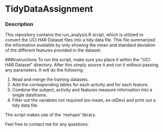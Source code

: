 TidyDataAssignment
==================

### Description
This repository contains the run_analysis.R script, which is utilized to convert the UCI HAR Dataset files into a tidy data file. This file summarized the information available by only showing the mean and standard deviation of the different features provided in the dataset.

###Instructions
To run the script, make sure you place it within the "UCI HAR Dataset" directory. After this simply source it and run it without passing any parameters. It will do the following:
1. Read and merge the training datasets.
2. Add the corresponding lables for each activity and for each feature.
3. Combine the subject, activity and features measure information into a single dataframe.
4. Filter out the variables not required (ex-mean, ex-stDev) and print out a tidy data file.

The script makes use of the 'reshape' library.

Feel free to contact me for any questions.
